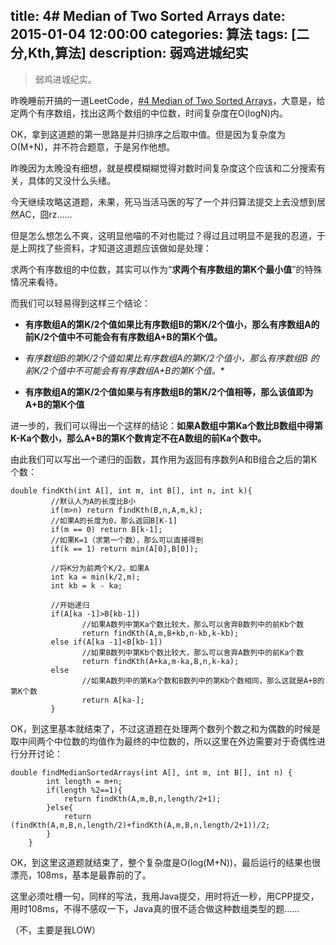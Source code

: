 title: 4# Median of Two Sorted Arrays
date: 2015-01-04 12:00:00
categories: 算法
tags: [二分,Kth,算法] 
description: 弱鸡进城纪实
---

>弱鸡进城纪实。

<!--more-->

昨晚睡前开搞的一道LeetCode，[#4 Median of Two Sorted Arrays][1]，大意是，给定两个有序数组，找出这两个数组的中位数，时间复杂度在O(logN)内。

OK，拿到这道题的第一思路是并归排序之后取中值。但是因为复杂度为O(M+N)，并不符合题意，于是另作他想。

昨晚因为太晚没有细想，就是模模糊糊觉得对数时间复杂度这个应该和二分搜索有关，具体的又没什么头绪。

今天继续攻略这道题，未果，死马当活马医的写了一个并归算法提交上去没想到居然AC，囧rz……

但是怎么想怎么不爽，这明显他喵的不对也能过？得过且过明显不是我的忍道，于是上网找了些资料，才知道这道题应该做如是处理：

求两个有序数组的中位数，其实可以作为“**求两个有序数组的第K个最小值**”的特殊情况来看待。

而我们可以轻易得到这样三个结论：

*	**有序数组A的第K/2个值如果比有序数组B的第K/2个值小，那么有序数组A的前K/2个值中不可能会有有序数组A+B的第K个值。**

*	**有序数组B的第K/2个值如果比有序数组A的第K/2个值小，那么有序数组B*	的前K/2个值中不可能会有有序数组A+B的第K个值。**

*	**有序数组A的第K/2个值如果与有序数组B的第K/2个值相等，那么该值即为A+B的第K个值**

进一步的，我们可以得出一个这样的结论：**如果A数组中第Ka个数比B数组中得第K-Ka个数小，那么A+B的第K个数肯定不在A数组的前Ka个数中。**

由此我们可以写出一个递归的函数，其作用为返回有序数列A和B组合之后的第K个数：

```
double findKth(int A[], int m, int B[], int n, int k){
		 //默认人为A的长度比B小
		 if(m>n) return findKth(B,n,A,m,k);
		 //如果A的长度为0，那么返回B[K-1]
		 if(m == 0) return B[k-1];
		 //如果K=1（求第一个数），那么可以直接得到
		 if(k == 1) return min(A[0],B[0]);
		 
		 //将K分为前两个K/2，如果A
		 int ka = min(k/2,m);
		 int kb = k - ka;
		 
		 //开始递归
		 if(A[ka -1]>B[kb-1])
		 		//如果A数列中第Ka个数比较大，那么可以舍弃B数列中的前Kb个数
		 		return findKth(A,m,B+kb,n-kb,k-kb);
		 else if(A[ka -1]<B[kb-1])
		 		//如果B数列中第Kb个数比较大，那么可以舍弃A数列中的前Ka个数
		 		return findKth(A+ka,m-ka,B,n,k-ka);
		 else
		 		//如果A数列中的第Ka个数和B数列中的第Kb个数相同，那么这就是A+B的第K个数
		 		return A[ka-];
		 }
```

OK，到这里基本就结束了，不过这道题在处理两个数列个数之和为偶数的时候是取中间两个中位数的均值作为最终的中位数的，所以这里在外边需要对于奇偶性进行分开讨论：

```
double findMedianSortedArrays(int A[], int m, int B[], int n) {
    	int length = m+n;
    	if(length %2==1){
    		return findKth(A,m,B,n,length/2+1);
    	}else{
    		return (findKth(A,m,B,n,length/2)+findKth(A,m,B,n,length/2+1))/2;
    	}
    }
```

OK，到这里这道题就结束了，整个复杂度是O(log(M+N))，最后运行的结果也很漂亮，108ms，基本是最靠前的了。

这里必须吐槽一句，同样的写法，我用Java提交，用时将近一秒，用CPP提交，用时108ms，不得不感叹一下，Java真的很不适合做这种数组类型的题……

（不，主要是我LOW）

[1]:https://oj.leetcode.com/problems/median-of-two-sorted-arrays/